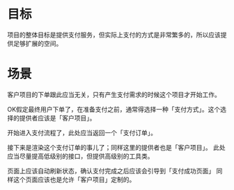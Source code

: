 # 目标
项目的整体目标是提供支付服务，但实际上支付的方式是非常繁多的，所以应该提供足够扩展的空间。

# 场景
客户项目的下单跟此应当无关，只有产生支付需求的时候这个项目才开始工作。

OK假定最终用户下单了，在准备支付之前，通常得选择一种「支付方式」。这个选择的提供者应该是「客户项目」。

开始进入支付流程了，此处应当返回一个「支付订单」。

接下来是渲染这个支付订单的事儿了；同样这里的提供者也是「客户项目」。
此处应当尽量提高低级别的接口，但提供高级别的工具类。

页面上应该自动刷新状态，确认支付完成之后应该会引导到「支付成功页面」
同样这个页面应该也是允许「客户项目」定制的。

